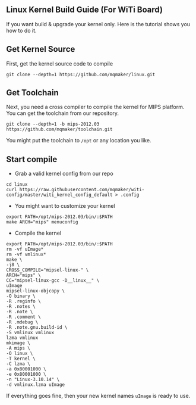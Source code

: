 Linux Kernel Build Guide (For WiTi Board)
----
If you want build & upgrade your kernel only. Here is the tutorial shows you how to do it.

Get Kernel Source
----
First, get the kernel source code to compile

    git clone --depth=1 https://github.com/mqmaker/linux.git


Get Toolchain
----
Next, you need a cross compiler to compile the kernel for MIPS platform. You can get the toolchain from our repository.

    git clone --depth=1 -b mips-2012.03 https://github.com/mqmaker/toolchain.git
  
You might put the toolchain to `/opt` or any location you like.

Start compile
----
* Grab a valid kernel config from our repo
```shell
cd linux
curl https://raw.githubusercontent.com/mqmaker/witi-config/master/witi_kernel_config_default > .config
```
* You might want to customize your kernel
```shell
export PATH=/opt/mips-2012.03/bin/:$PATH
make ARCH="mips" menuconfig
```
* Compile the kernel
```
export PATH=/opt/mips-2012.03/bin/:$PATH
rm -vf uImage*
rm -vf vmlinux*
make \
-j8 \
CROSS_COMPILE="mipsel-linux-" \
ARCH="mips" \
CC="mipsel-linux-gcc -D__linux__" \
uImage
mipsel-linux-objcopy \
-O binary \
-R .reginfo \
-R .notes \
-R .note \
-R .comment \
-R .mdebug \
-R .note.gnu.build-id \
-S vmlinux vmlinux
lzma vmlinux
mkimage \
-A mips \
-O linux \
-T kernel \
-C lzma \
-a 0x80001000 \
-e 0x80001000 \
-n "Linux-3.10.14" \
-d vmlinux.lzma uImage
```
If everything goes fine, then your new kernel names `uImage` is ready to use.
